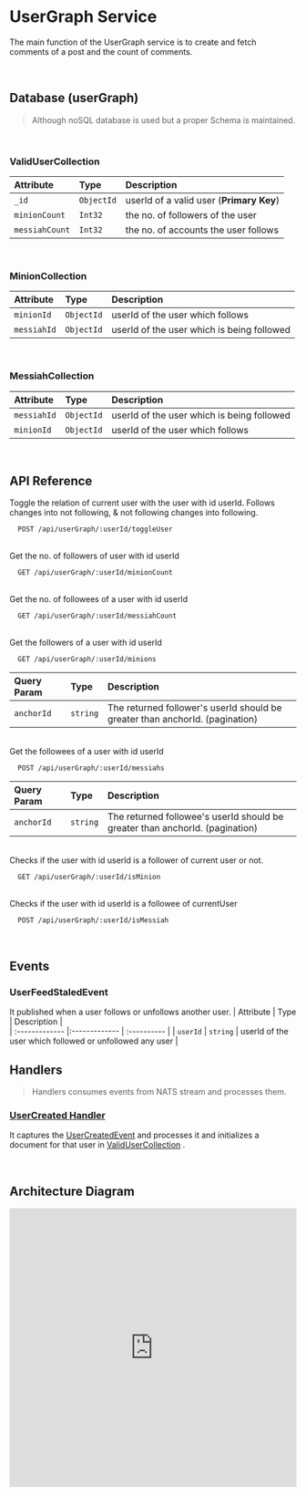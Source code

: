 # UserGraph Service

The main function of the UserGraph service is to create and fetch comments of a post and the count of comments.

<br>

## Database (userGraph)

> Although noSQL database is used but a proper Schema is maintained.<br>

<br>


### ValidUserCollection <br>

| Attribute        | Type        | Description |   
| :------------- |:------------- | :----------  |
| `_id`      | `ObjectId` | userId of a valid user (**Primary Key**) |
| `minionCount`      | `Int32` | the no. of followers of the user |
| `messiahCount`      | `Int32` | the no. of accounts the user follows |
<br>

### MinionCollection <br>

| Attribute        | Type        | Description |   
| :------------- |:------------- | :----------  |
| `minionId`      | `ObjectId` | userId of the user which follows |
| `messiahId`      | `ObjectId` | userId of the user which is being followed |


<br>

### MessiahCollection <br>

| Attribute        | Type        | Description |   
| :------------- |:------------- | :----------  |
| `messiahId`      | `ObjectId` | userId of the user which is being followed |
| `minionId`      | `ObjectId` | userId of the user which follows |

<br>

## API Reference

Toggle the relation of current user with the user with id userId. Follows changes into not following, & not following changes into following.

```code
  POST /api/userGraph/:userId/toggleUser
```
\
Get the no. of followers of user with id userId

```code
  GET /api/userGraph/:userId/minionCount
```
\
Get the no. of followees of a user with id userId

```code
  GET /api/userGraph/:userId/messiahCount
```
\
Get the followers of a user with id userId

```code
  GET /api/userGraph/:userId/minions
```

| Query Param | Type     | Description                |
| :-------- | :------- | :------------------------- |
| `anchorId` | `string` | The returned follower's userId should be greater than anchorId. (pagination) |

\
Get the followees of a user with id userId

```code
  POST /api/userGraph/:userId/messiahs
```

| Query Param | Type     | Description                |
| :-------- | :------- | :------------------------- |
| `anchorId` | `string` | The returned followee's userId should be greater than anchorId. (pagination) |

\
Checks if the user with id userId is a follower of current user or not.

```code
  GET /api/userGraph/:userId/isMinion
```
\
Checks if the user with id userId is a followee of currentUser

```code
  POST /api/userGraph/:userId/isMessiah
```
<br>

## Events


### UserFeedStaledEvent
It published when a user follows or unfollows another user.
| Attribute        | Type        | Description |   
| :------------- |:------------- | :----------  |
| `userId`      | `string` | userId of the user which followed or unfollowed any user |

## Handlers
> Handlers consumes events from NATS stream and processes them.
### [UserCreated Handler](/comment/src/handlers/postCreatedHandler.ts)
It captures the [UserCreatedEvent]() and processes it and initializes a document for that user in [ValidUserCollection]() .

<br>

## Architecture Diagram
<iframe frameborder="0" style="width:100%;height:489px;" src="https://viewer.diagrams.net/?tags=%7B%7D&highlight=0000ff&edit=_blank&layers=1&nav=1&title=userGraph.drawio#R7VpZc%2BI4EP41VO0%2BhMIXx2OATJKqyVZms3M9pWRb2FqM5ZHlQPLrt2VLPkWABCq1u%2BSUunW0Wp%2B%2Blhv3rNlqc81QEt5RH0c9c%2BBveta8Z5ojYwR%2FheC5ENi2WQgCRvxCZFSCB%2FKCpXAgpRnxcdpoyCmNOEmaQo%2FGMfZ4Q4YYo%2BtmswWNmrMmKMAdwYOHoq70O%2FF5WEjHzqCS32AShGpmYyA1K6QaS0EaIp%2BuayLrqmfNGKW8KK02MxwJ3ym%2FFP0%2BbdGWhjEc8306rAc3xh3y%2FkqtbHz9ebS8%2F2G4F3KUJxRlcsFfU8xmDCOO%2FZ45jGDoqcugFIhSKVGCqyeY%2FQbFfoSZUoIJbtUhXzp%2FVv5kNIt9LEwagHodEo4fEuQJ7RoABLKQryKoGWXv%2BhKVvZhxvKmJ5JKvMV1hzp6hidKOpfsl%2FiwFrHW1m4aShbWdHEoZkgAKyqErH0NBuvkAl086Ls%2BdCKJplnb8VfMGzXhEYjwrkS48uCBRNKMRZXlzy3fw2LdBnnJGl7imGZuuNRyCJmDIJzDhnDAYhtAY9DFlwhmylwK6KSQhSoQpq00gznc%2FxnxN2TLtu2BsNZiaKKYx3jFHghkBT2LR3EXe0oUu95VsqmSSC0yxyiZqjgGLYRMWky4qbEeDCutUqDDsDiw6WFB7sYjw5lJwG%2FgCx74szr0IpSnxmkeo6TkvY0955dXThf0GJ3adWPOSzklKxnCEOHlqMqnOc3KGe0rycyD3aGg096jcJDVESjPmYdmrznw7BjJGrYE4YgHmnYHAsei51iwRDdLOVpeOefvuq81u7H7BpguaLyVVkXH4KxMRY2pURUW2b6BuPWdv6wutCnOOQe5iJHnGx10iWyzw0PN0ROaPJu7gWDRgtpAx7vLAWINw%2B1Q0YFs7gVC6W22%2FUFwU%2BLiEBpNkU2xZCx0eXa3AU31vb4Q8ZO7fItIcFSOKxOhicQ%2BXJxnNxOYeAJjRKWKC06YJcz8wOCcDgy4mHMwK9zTlZ1Y4BAhW685oDj6aFZyTsUIGMeNMCduQUO78K5QwOhElXH%2F%2FwpbOI%2F8aPBqPF99Si5HbC9094f99SzQtRx%2FCD70lmpbdhwekxsPi4L0Xxb2nUs%2BbB1inkFfhqbDjrTfTq%2FXMQ9MQGzz5Mxivf%2F36wv%2FQJAgOZR7D3EI931BEfHFn3YN3gOkj%2BST5CvXsJJol5l4oUS43CRTOFH7Al7Pi14GmMyHpm45GqJONukKj2wz%2BGboZ2kKdbNQVGt1moqasbgp1spHTtbjd29D0Nlq94WdbdoJWqQEI0vD9SWCvkzYAnT0fgXJH7qB1HYAvezrRXQcW%2BRdofJSGJbEJ4iceij4jF0dwLyJyeJdyTle1BpcRCYSCUxFwkKx5YFWeotBHIMNUdYk4MSVKk8IdC7IRdnQSKmid2n2GC5a69YQ9U6gWpWYrn3qZuML77uOa8PBxReOAQgVu9glQqEsiwp8bbG4UExZ5R2FOINi%2FV6WOlKko47Q8MZ34qOH%2FV0Jmk49tzSPVUBMOjpFv0zPYCSnsjsQ1Sjrz15m%2Fzvz1L%2Bcv22zxl%2FPR%2FLU7N%2Fh2%2FsLwLIDCM4GdCexMYP8RAmt%2F2mF9%2BAVsvDtpcViCor7nQos3hP8QOjgnRe2n7CfK843slleeVSWGtdU6ierPuq7qltca%2FWqfV9ZSTa2MiDZrUsCstz3Xp15yyDMNux7MuyB4bzZl0gSP3UbFvtkUa9dAW1IpR8tbdD9mV0EqTVCsjZrik%2BcgR9qFVzCZCJ4scH%2BDpxjBvObAtCey4Ax%2B14bU2xhIDQjrBaditT2RMWxH1zzzAZoi%2BaFpMJdEU4urhdVb4qpAXs6pBXeRF%2BSWBFg7RR0ebdPtivi%2B6LgvgzXiuYbO2ge1Hj58vEBZVC1HvsEjLe%2BV783sIMNXKOcdp2ML4UG1emGngGr11pN19Q8%3D"></iframe>